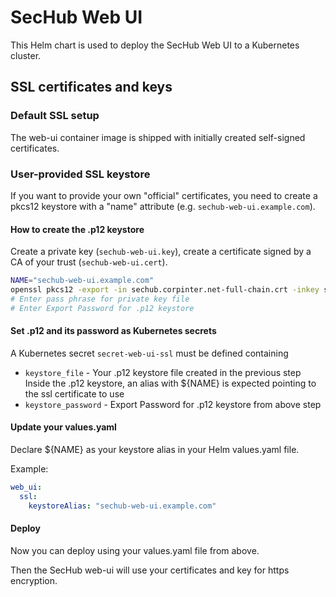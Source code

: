 <!-- SPDX-License-Identifier: MIT --->
# SecHub Web UI

This Helm chart is used to deploy the SecHub Web UI to a Kubernetes cluster.

## SSL certificates and keys

### Default SSL setup
The web-ui container image is shipped with initially created self-signed certificates.

### User-provided SSL keystore
If you want to provide your own "official" certificates,
you need to create a pkcs12 keystore with a "name" attribute (e.g. `sechub-web-ui.example.com`).

#### How to create the .p12 keystore
Create a private key (`sechub-web-ui.key`), create a certificate signed by a CA of your trust (`sechub-web-ui.cert`).
```bash
NAME="sechub-web-ui.example.com"
openssl pkcs12 -export -in sechub.corpinter.net-full-chain.crt -inkey sechub.corpinter.net_server.key -out ${NAME}.p12 -name ${NAME}
# Enter pass phrase for private key file
# Enter Export Password for .p12 keystore
```

#### Set .p12 and its password as Kubernetes secrets
A Kubernetes secret `secret-web-ui-ssl` must be defined containing
- `keystore_file` - Your .p12 keystore file created in the previous step<br>
  Inside the .p12 keystore, an alias with ${NAME} is expected pointing to the ssl certificate to use
- `keystore_password` - Export Password for .p12 keystore from above step

#### Update your values.yaml
Declare ${NAME} as your keystore alias in your Helm values.yaml file.

Example:
```yaml
web_ui:
  ssl:
    keystoreAlias: "sechub-web-ui.example.com"
```

#### Deploy
Now you can deploy using your values.yaml file from above.

Then the SecHub web-ui will use your certificates and key for https encryption.
